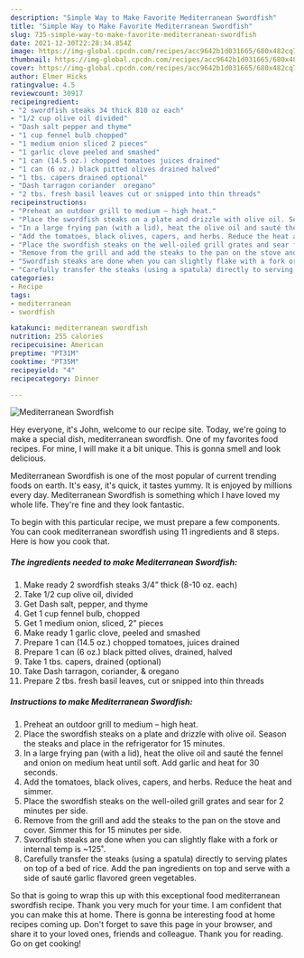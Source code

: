 ```yaml
---
description: "Simple Way to Make Favorite Mediterranean Swordfish"
title: "Simple Way to Make Favorite Mediterranean Swordfish"
slug: 735-simple-way-to-make-favorite-mediterranean-swordfish
date: 2021-12-30T22:28:34.854Z
image: https://img-global.cpcdn.com/recipes/acc9642b1d031665/680x482cq70/mediterranean-swordfish-recipe-main-photo.jpg
thumbnail: https://img-global.cpcdn.com/recipes/acc9642b1d031665/680x482cq70/mediterranean-swordfish-recipe-main-photo.jpg
cover: https://img-global.cpcdn.com/recipes/acc9642b1d031665/680x482cq70/mediterranean-swordfish-recipe-main-photo.jpg
author: Elmer Hicks
ratingvalue: 4.5
reviewcount: 30917
recipeingredient:
- "2 swordfish steaks 34 thick 810 oz each"
- "1/2 cup olive oil divided"
- "Dash salt pepper and thyme"
- "1 cup fennel bulb chopped"
- "1 medium onion sliced 2 pieces"
- "1 garlic clove peeled and smashed"
- "1 can (14.5 oz.) chopped tomatoes juices drained"
- "1 can (6 oz.) black pitted olives drained halved"
- "1 tbs. capers drained optional"
- "Dash tarragon coriander  oregano"
- "2 tbs. fresh basil leaves cut or snipped into thin threads"
recipeinstructions:
- "Preheat an outdoor grill to medium – high heat."
- "Place the swordfish steaks on a plate and drizzle with olive oil. Season the steaks and place in the refrigerator for 15 minutes."
- "In a large frying pan (with a lid), heat the olive oil and sauté the fennel and onion on medium heat until soft. Add garlic and heat for 30 seconds."
- "Add the tomatoes, black olives, capers, and herbs. Reduce the heat and simmer."
- "Place the swordfish steaks on the well-oiled grill grates and sear for 2 minutes per side."
- "Remove from the grill and add the steaks to the pan on the stove and cover. Simmer this for 15 minutes per side."
- "Swordfish steaks are done when you can slightly flake with a fork or internal temp is ~125˚."
- "Carefully transfer the steaks (using a spatula) directly to serving plates on top of a bed of rice. Add the pan ingredients on top and serve with a side of sauté garlic flavored green vegetables."
categories:
- Recipe
tags:
- mediterranean
- swordfish

katakunci: mediterranean swordfish 
nutrition: 255 calories
recipecuisine: American
preptime: "PT31M"
cooktime: "PT35M"
recipeyield: "4"
recipecategory: Dinner

---
```



![Mediterranean Swordfish](https://img-global.cpcdn.com/recipes/acc9642b1d031665/680x482cq70/mediterranean-swordfish-recipe-main-photo.jpg)

Hey everyone, it's John, welcome to our recipe site. Today, we're going to make a special dish, mediterranean swordfish. One of my favorites food recipes. For mine, I will make it a bit unique. This is gonna smell and look delicious.



Mediterranean Swordfish is one of the most popular of current trending foods on earth. It's easy, it's quick, it tastes yummy. It is enjoyed by millions every day. Mediterranean Swordfish is something which I have loved my whole life. They're fine and they look fantastic.


To begin with this particular recipe, we must prepare a few components. You can cook mediterranean swordfish using 11 ingredients and 8 steps. Here is how you cook that.

<!--inarticleads1-->

##### The ingredients needed to make Mediterranean Swordfish:

1. Make ready 2 swordfish steaks 3/4” thick (8-10 oz. each)
1. Take 1/2 cup olive oil, divided
1. Get Dash salt, pepper, and thyme
1. Get 1 cup fennel bulb, chopped
1. Get 1 medium onion, sliced, 2” pieces
1. Make ready 1 garlic clove, peeled and smashed
1. Prepare 1 can (14.5 oz.) chopped tomatoes, juices drained
1. Prepare 1 can (6 oz.) black pitted olives, drained, halved
1. Take 1 tbs. capers, drained (optional)
1. Take Dash tarragon, coriander, &amp; oregano
1. Prepare 2 tbs. fresh basil leaves, cut or snipped into thin threads




<!--inarticleads2-->

##### Instructions to make Mediterranean Swordfish:

1. Preheat an outdoor grill to medium – high heat.
1. Place the swordfish steaks on a plate and drizzle with olive oil. Season the steaks and place in the refrigerator for 15 minutes.
1. In a large frying pan (with a lid), heat the olive oil and sauté the fennel and onion on medium heat until soft. Add garlic and heat for 30 seconds.
1. Add the tomatoes, black olives, capers, and herbs. Reduce the heat and simmer.
1. Place the swordfish steaks on the well-oiled grill grates and sear for 2 minutes per side.
1. Remove from the grill and add the steaks to the pan on the stove and cover. Simmer this for 15 minutes per side.
1. Swordfish steaks are done when you can slightly flake with a fork or internal temp is ~125˚.
1. Carefully transfer the steaks (using a spatula) directly to serving plates on top of a bed of rice. Add the pan ingredients on top and serve with a side of sauté garlic flavored green vegetables.




So that is going to wrap this up with this exceptional food mediterranean swordfish recipe. Thank you very much for your time. I am confident that you can make this at home. There is gonna be interesting food at home recipes coming up. Don't forget to save this page in your browser, and share it to your loved ones, friends and colleague. Thank you for reading. Go on get cooking!
